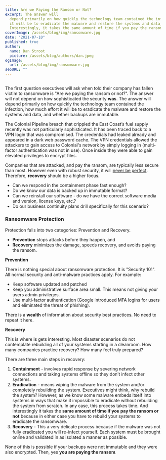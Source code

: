 ```yaml
---
title: Are we Paying the Ransom or Not?
excerpt: The answer will 
  depend primarily on how quickly the technology team contained the infection, how much effort 
  it will be to eradicate the malware and restore the systems and data, and whether backups are immutable.
  Interestingly, it takes the same amount of time if you pay the ransom or not!
coverImage: /assets/blog/img/ransomware.jpg
date: "2021-07-10"
published: true
author:
  name: Dan Stroot
  picture: /assets/blog/authors/dan.jpeg
ogImage:
  url: /assets/blog/img/ransomware.jpg
seoURL: ""
---
```


## 

 The first question executives will ask when told their company has fallen victim to ransomware is "Are we paying the ransom or not?". The answer will not depend on how sophisticated the security **was**. The answer will depend primarily on how quickly the technology team contained the infection, how much effort it will be to eradicate the malware and restore the systems and data, and whether backups are immutable.

The Colonial Pipeline breach that crippled the East Coast’s fuel supply recently was not particularly sophisticated. It has been traced back to a VPN login that was compromised. The credentials had leaked already and appeared in a dark web password cache. The VPN credentials allowed the attackers to gain access to Colonial's network by simply logging in (multi-factor authentication was not in use). Once inside they were able to gain elevated privileges to encrypt files.

Companies that are attacked, and pay the ransom, are typically less secure than most. However even with robust security, it will [never be perfect](https://www.danstroot.com/posts/2015-09-26-is-it-secure).  Therefore, **recovery** should be a higher focus.

* Can we respond in the containment phase fast enough?
* Do we know our data is backed up in immutable format?
* Can we reinstall our software - do we have the correct software media and version, license keys, etc.?
* Do our business continuity plans drill specifically for this scenario?

### Ransomware Protection

Protection falls into two categories: Prevention and Recovery.

* **Prevention** stops attacks before they happen, and
* **Recovery** minimizes the damage, speeds recovery, and avoids paying the ransom.

**Prevention**

There is nothing special about ransomware protection. It is "Security 101". All normal security and anti-malware practices apply.  For example:

* Keep software updated and patched
* Keep you administrative surface area small. This means not giving your users admin privileges.
* Use multi-factor authentication (Google introduced MFA logins for users and eliminated the threat of phishing).

There is a **wealth** of information about security best practices.  No need to repeat it here.  
 
**Recovery**

This is where is gets interesting. Most disaster scenarios do not contemplate rebuilding all of your systems starting in a cleanroom. How many companies practice recovery?  How many feel truly prepared? 

There are three main steps in recovery:

1. **Containment** - involves rapid response by severing network connections and taking systems offline so they don’t infect other systems.
2. **Eradication** - means wiping the malware from the system and/or completely rebuilding the system. Executives might think, why rebuild the system? However, as we know some malware embeds itself into systems in ways that make it impossible to eradicate without rebuilding the system from scratch. In any case, this process takes time.  And interestingly it takes the **same amount of time if you pay the ransom or not** because in either case you have to rebuild your systems to eradicate the ransomware. 
3. **Recovery** - This a very delicate process because if the malware was not fully eradicated you will re-infect yourself. Each system must be brought online and validated in as isolated a manner as possible.
 
None of this is possible if your backups were not immutable and they were also encrypted.  Then, yes **you are paying the ransom**. 